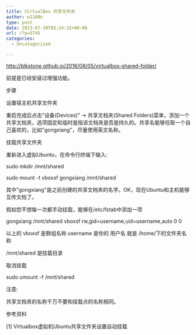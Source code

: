 ```yaml
---
title: VirtualBox 共享文件夹
author: w1100n
type: post
date: 2013-07-30T03:24:15+00:00
url: /?p=5745
categories:
  - Uncategorized

---
```

http://blkstone.github.io/2016/08/05/virtualbox-shared-folder/

前提是已经安装过增强功能。

步骤
  
设置宿主机共享文件夹
  
重启完成后点击"设备(Devices)" -> 共享文档夹(Shared Folders)菜单，添加一个共享文档夹，选项固定和临时是指该文档夹是否是持久的。共享名能够任取一个自己喜欢的，比如"gongxiang"，尽量使用英文名称。

挂载共享文件夹
  
重新进入虚拟Ubuntu，在命令行终端下输入: 

sudo mkdir /mnt/shared
  
sudo mount -t vboxsf gongxiang /mnt/shared
  
其中"gongxiang"是之前创建的共享文档夹的名字。OK，现在Ubuntu和主机能够互传文档了。

假如您不想每一次都手动挂载，能够在/etc/fstab中添加一项

gongxiang /mnt/shared vboxsf rw,gid=username,uid=username,auto 0 0
  
以上的 vboxsf 是群组名称 username 是你的 用户名 就是 /home/下的文件夹名称
  
/mnt/shared 是挂载目录

取消挂载
  
sudo umount -f /mnt/shared
  
注意: 
  
共享文档夹的名称千万不要和挂载点的名称相同。

参考资料
  
[1] Virtualbox虚拟机Ubuntu共享文件夹设置自动挂载